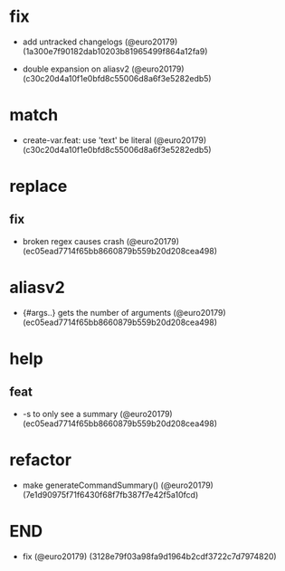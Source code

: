 # fix

* add untracked changelogs (@euro20179) (1a300e7f90182dab10203b81965499f864a12fa9)

* double expansion on aliasv2 (@euro20179) (c30c20d4a10f1e0bfd8c55006d8a6f3e5282edb5)


# match

* create-var.feat: use 'text' be literal (@euro20179) (c30c20d4a10f1e0bfd8c55006d8a6f3e5282edb5)


# replace

## fix

* broken regex causes crash (@euro20179) (ec05ead7714f65bb8660879b559b20d208cea498)


# aliasv2

* {#args..} gets the number of arguments (@euro20179) (ec05ead7714f65bb8660879b559b20d208cea498)


# help

## feat

* -s to only see a summary (@euro20179) (ec05ead7714f65bb8660879b559b20d208cea498)


# refactor

* make generateCommandSummary() (@euro20179) (7e1d90975f71f6430f68f7fb387f7e42f5a10fcd)


# END

* fix (@euro20179) (3128e79f03a98fa9d1964b2cdf3722c7d7974820)


